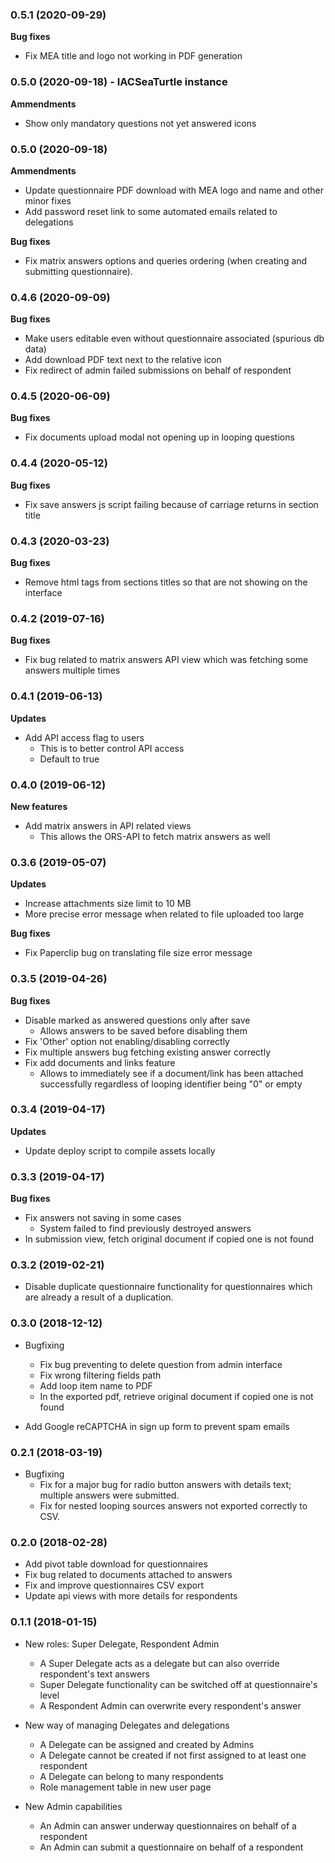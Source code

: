 ### 0.5.1 (2020-09-29)

**Bug fixes**

* Fix MEA title and logo not working in PDF generation

### 0.5.0 (2020-09-18) - IACSeaTurtle instance

**Ammendments**

* Show only mandatory questions not yet answered icons

### 0.5.0 (2020-09-18)

**Ammendments**

* Update questionnaire PDF download with MEA logo and name and other minor fixes
* Add password reset link to some automated emails related to delegations

**Bug fixes**

* Fix matrix answers options and queries ordering (when creating and submitting questionnaire).


### 0.4.6 (2020-09-09)

**Bug fixes**

* Make users editable even without questionnaire associated (spurious db data)
* Add download PDF text next to the relative icon
* Fix redirect of admin failed submissions on behalf of respondent

### 0.4.5 (2020-06-09)

**Bug fixes**

* Fix documents upload modal not opening up in looping questions

### 0.4.4 (2020-05-12)

**Bug fixes**

* Fix save answers js script failing because of carriage returns in section title

### 0.4.3 (2020-03-23)

**Bug fixes**

* Remove html tags from sections titles so that are not showing on the interface

### 0.4.2 (2019-07-16)

**Bug fixes**

* Fix bug related to matrix answers API view which was fetching some answers multiple times

### 0.4.1 (2019-06-13)

**Updates**

* Add API access flag to users
  - This is to better control API access
  - Default to true

### 0.4.0 (2019-06-12)

**New features**

* Add matrix answers in API related views
  - This allows the ORS-API to fetch matrix answers as well

### 0.3.6 (2019-05-07)

**Updates**

* Increase attachments size limit to 10 MB
* More precise error message when related to file uploaded too large

**Bug fixes**

* Fix Paperclip bug on translating file size error message

### 0.3.5 (2019-04-26)

**Bug fixes**

* Disable marked as answered questions only after save
  - Allows answers to be saved before disabling them
* Fix 'Other' option not enabling/disabling correctly
* Fix multiple answers bug fetching existing answer correctly
* Fix add documents and links feature
  - Allows to immediately see if a document/link has been attached successfully regardless of looping identifier being "0" or empty

### 0.3.4 (2019-04-17)

**Updates**

* Update deploy script to compile assets locally

### 0.3.3 (2019-04-17)

**Bug fixes**

* Fix answers not saving in some cases
  - System failed to find previously destroyed answers
* In submission view, fetch original document if copied one is not found

### 0.3.2 (2019-02-21)

* Disable duplicate questionnaire functionality for questionnaires which are already a result of a duplication.

### 0.3.0 (2018-12-12)

* Bugfixing
  - Fix bug preventing to delete question from admin interface
  - Fix wrong filtering fields path
  - Add loop item name to PDF
  - In the exported pdf, retrieve original document if copied one is not found

* Add Google reCAPTCHA in sign up form to prevent spam emails

### 0.2.1 (2018-03-19)
* Bugfixing
  - Fix for a major bug for radio button answers with details text; multiple answers were submitted.
  - Fix for nested looping sources answers not exported correctly to CSV.

### 0.2.0 (2018-02-28)

* Add pivot table download for questionnaires
* Fix bug related to documents attached to answers
* Fix and improve questionnaires CSV export
* Update api views with more details for respondents

### 0.1.1 (2018-01-15)

* New roles: Super Delegate, Respondent Admin
  - A Super Delegate acts as a delegate but can also override respondent's text answers
  - Super Delegate functionality can be switched off at questionnaire's level
  - A Respondent Admin can overwrite every respondent's answer

* New way of managing Delegates and delegations
  - A Delegate can be assigned and created by Admins
  - A Delegate cannot be created if not first assigned to at least one respondent
  - A Delegate can belong to many respondents
  - Role management table in new user page

* New Admin capabilities
  - An Admin can answer underway questionnaires on behalf of a respondent
  - An Admin can submit a questionnaire on behalf of a respondent
